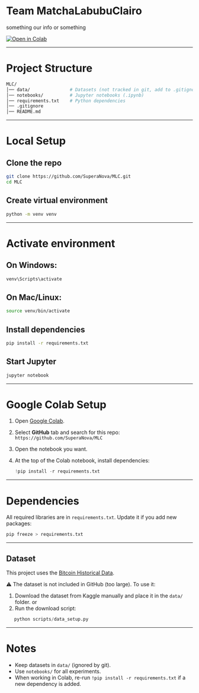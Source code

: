 
# Team MatchaLabubuClairo

something our info or something

[![Open in Colab](https://colab.research.google.com/assets/colab-badge.svg)](https://colab.research.google.com/github/SuperaNova/MLC/)

---

# Project Structure

```bash
MLC/
│── data/               # Datasets (not tracked in git, add to .gitignore)
│── notebooks/          # Jupyter notebooks (.ipynb)
│── requirements.txt    # Python dependencies
│── .gitignore
│── README.md
```

---

# Local Setup

## Clone the repo
```bash
git clone https://github.com/SuperaNova/MLC.git
cd MLC
```

## Create virtual environment
```bash
python -m venv venv
```

---
# Activate environment
## On Windows:
```bash
venv\Scripts\activate
```
## On Mac/Linux:
```bash
source venv/bin/activate
```

## Install dependencies
```bash
pip install -r requirements.txt
```

## Start Jupyter
```bash
jupyter notebook
```

---

# Google Colab Setup

1. Open [Google Colab](https://colab.research.google.com/).
2. Select **GitHub** tab and search for this repo:
   `https://github.com/SuperaNova/MLC`
3. Open the notebook you want.
4. At the top of the Colab notebook, install dependencies:

   ```python
   !pip install -r requirements.txt
   ```

---

# Dependencies

All required libraries are in `requirements.txt`.
Update it if you add new packages:

```bash
pip freeze > requirements.txt
```

---

## Dataset

This project uses the [Bitcoin Historical Data](https://www.kaggle.com/datasets/mczielinski/bitcoin-historical-data).

⚠️ The dataset is not included in GitHub (too large).
To use it:

1. Download the dataset from Kaggle manually and place it in the `data/` folder.
   or
2. Run the download script:
```python
   python scripts/data_setup.py
```

---

# Notes

* Keep datasets in `data/` (ignored by git).
* Use `notebooks/` for all experiments.
* When working in Colab, re-run `!pip install -r requirements.txt` if a new dependency is added.

